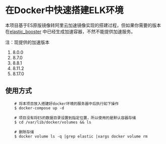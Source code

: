 # 在Docker中快速搭建ELK环境

  本项目基于ES原版镜像转阿里云加速镜像实现的搭建过程，但如果你需要的版本在[elastic_booster](https://github.com/cyril314/elastic_booster)
中已经生成加速容器，不然不能提供加速服务。

注：现提供的加速版本
1. 8.0.0
2. 8.7.0
3. 8.8.1
4. 8.11.2
5. 8.17.0

## 使用方式
        # 将本项目放入搭建好docker环境的服务器中后执行如下操作
        $ docker-compose up -d

        # 项目没有将ES的数据目录设置到指定位置，所以使用的是默认容器存储
        $ cd /var/lib/docker/volumes && ls

        # 删除存储
        $ docker volume ls -q |grep elastic |xargs docker volume rm
